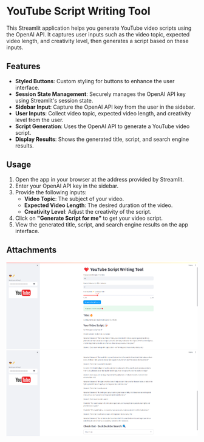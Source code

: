 # YouTube Script Writing Tool

This Streamlit application helps you generate YouTube video scripts using the OpenAI API. It captures user inputs such as the video topic, expected video length, and creativity level, then generates a script based on these inputs.

## Features

- **Styled Buttons**: Custom styling for buttons to enhance the user interface.
- **Session State Management**: Securely manages the OpenAI API key using Streamlit's session state.
- **Sidebar Input**: Capture the OpenAI API key from the user in the sidebar.
- **User Inputs**: Collect video topic, expected video length, and creativity level from the user.
- **Script Generation**: Uses the OpenAI API to generate a YouTube video script.
- **Display Results**: Shows the generated title, script, and search engine results.

## Usage

1. Open the app in your browser at the address provided by Streamlit.
2. Enter your OpenAI API key in the sidebar.
3. Provide the following inputs:
    - **Video Topic**: The subject of your video.
    - **Expected Video Length**: The desired duration of the video.
    - **Creativity Level**: Adjust the creativity of the script.
4. Click on **"Generate Script for me"** to get your video script.
5. View the generated title, script, and search engine results on the app interface.

## Attachments

![alt text](image.png)
![alt text](image-1.png)


